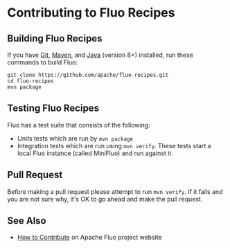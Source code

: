 <!--
Licensed to the Apache Software Foundation (ASF) under one or more
contributor license agreements.  See the NOTICE file distributed with
this work for additional information regarding copyright ownership.
The ASF licenses this file to You under the Apache License, Version 2.0
(the "License"); you may not use this file except in compliance with
the License.  You may obtain a copy of the License at

    http://www.apache.org/licenses/LICENSE-2.0

Unless required by applicable law or agreed to in writing, software
distributed under the License is distributed on an "AS IS" BASIS,
WITHOUT WARRANTIES OR CONDITIONS OF ANY KIND, either express or implied.
See the License for the specific language governing permissions and
limitations under the License.
-->

# Contributing to Fluo Recipes

## Building Fluo Recipes

If you have [Git], [Maven], and [Java][java] (version 8+) installed, run these commands to build
Fluo:

    git clone https://github.com/apache/fluo-recipes.git
    cd fluo-recipes
    mvn package

## Testing Fluo Recipes

Fluo has a test suite that consists of the following:

*  Units tests which are run by `mvn package`
*  Integration tests which are run using `mvn verify`. These tests start a local Fluo instance
   (called MiniFluo) and run against it.

## Pull Request

Before making a pull request please attempt to run `mvn verify`.  If it fails and you are not sure 
why, it's OK to go ahead and make the pull request.

## See Also

* [How to Contribute][contribute] on Apache Fluo project website

[Git]: https://git-scm.com/
[java]: http://openjdk.java.net/
[Maven]: https://maven.apache.org/
[contribute]: https://fluo.apache.org/how-to-contribute/
